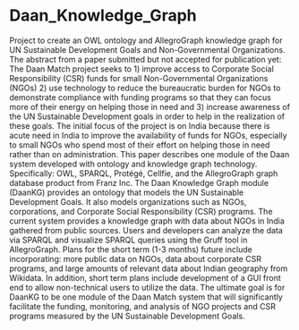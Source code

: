 # Daan_Knowledge_Graph
Project to create an OWL ontology and AllegroGraph knowledge graph for UN Sustainable Development Goals and Non-Governmental Organizations. 
The abstract from a paper submitted but not accepted for publication yet: 
The Daan Match project seeks to 1) improve access to Corporate Social Responsibility (CSR) funds for small Non-Governmental Organizations (NGOs) 2) use technology to reduce the bureaucratic burden for NGOs to demonstrate compliance with funding programs so that they can focus more of their energy on helping those in need and 3) increase awareness of the UN Sustainable Development goals in order to help in the realization of these goals. The initial focus of the project is on India because there is acute need in India to improve the availability of funds for NGOs, especially to small NGOs who spend most of their effort on helping those in need rather than on administration. This paper describes one module of the Daan system developed with ontology and knowledge graph technology. Specifically: OWL, SPARQL, Protégé, Cellfie, and the AllegroGraph graph database product from Franz Inc. The Daan Knowledge Graph module (DaanKG) provides an ontology that models the UN Sustainable Development Goals. It also models organizations such as NGOs, corporations, and Corporate Social Responsibility (CSR) programs. The current system provides a knowledge graph with data about NGOs in India gathered from public sources. Users and developers can analyze the data via SPARQL and visualize SPARQL queries using the Gruff tool in AllegroGraph. Plans for the short term (1-3 months) future include incorporating: more public data on NGOs, data about corporate CSR programs, and large amounts of relevant data about Indian geography from Wikidata. In addition, short term plans include development of a GUI front end to allow non-technical users to utilize the data. The ultimate goal is for DaanKG to be one module of the Daan Match system that will significantly facilitate the funding, monitoring, and analysis of NGO projects and CSR programs measured by the UN Sustainable Development Goals. 
